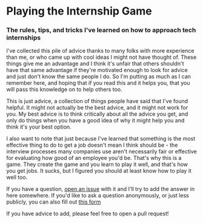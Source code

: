 # Playing the Internship Game

### The rules, tips, and tricks I've learned on how to approach tech internships

I've collected this pile of advice thanks to many folks with more experience than me, or who came up with cool ideas I might not have thought of. These things give me an advantage and I think it's unfair that others shouldn't have that same advantage if they're motivated enough to look for advice and just don't know the same people I do. So I'm putting as much as I can remember here, and hoping that if you read this and it helps you, that you will pass this knowledge on to help others too.

This is just advice, a collection of things people have said that I've found helpful. It might not actually be the best advice, and it might not work for you. My best advice is to think critically about all the advice you get, and only do things when you have a good idea of why it might help you and think it's your best option.

I also want to note that just because I've learned that something is the most effective thing to do to get a job doesn't mean I think should be - the interview processes many companies use aren't necessarily fair or effective for evaluating how good of an employee you'd be. That's why this is a game. They create the game and you learn to play it well, and that's how you get jobs. It sucks, but I figured you should at least know how to play it well too.

If you have a question, [open an issue](https://github.com/evykassirer/playing-the-internship-game/issues/new) with it and I'll try to add the answer in here somewhere. If you'd like to ask a question anonymously, or just less publicly, you can also fill out [this form](https://goo.gl/forms/jdmIcCBQcbBf5P5w1)

If you have advice to add, please feel free to open a pull request!